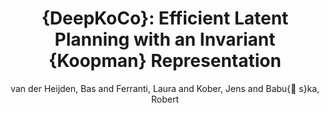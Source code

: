 ---
collection: conference
permalink: /publications/Heijden2021IROS
pubtype: conference 
title: "{DeepKoCo}: Efficient Latent Planning with an Invariant {Koopman} Representation" 
author: "van der Heijden, Bas and Ferranti, Laura and Kober, Jens and Babu{\v s}ka, Robert" 
year: 2021
avenue: IEEE/RSJ International Conference on Intelligent Robots and Systems (IROS) 
url: https://arxiv.org/abs/2011.12690 
pages: 183--189 
code:  
video:  
abstract: 
---